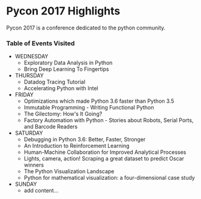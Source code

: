 # Pycon 2017 Highlights
Pycon 2017 is a conference dedicated to the python community.

### Table of Events Visited
- WEDNESDAY
    - Exploratory Data Analysis in Python
    - Bring Deep Learning To Fingertips
- THURSDAY
    - Datadog Tracing Tutorial
    - Accelerating Python with Intel
- FRIDAY
    - Optimizations which made Python 3.6 faster than Python 3.5
    - Immutable Programming - Writing Functional Python
    - The Gilectomy: How's It Going?
    - Factory Automation with Python - Stories about Robots, Serial Ports, and Barcode Readers
- SATURDAY
    - Debugging in Python 3.6: Better, Faster, Stronger
    - An Introduction to Reinforcement Learning
    - Human-Machine Collaboration for Improved Analytical Processes
    - Lights, camera, action! Scraping a great dataset to predict Oscar winners
    - The Python Visualization Landscape
    - Python for mathematical visualization: a four-dimensional case study
- SUNDAY
    - add content...
